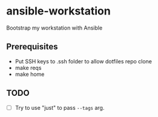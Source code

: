# ansible-workstation
Bootstrap my workstation with Ansible

## Prerequisites

* Put SSH keys to .ssh folder to allow dotfiles repo clone
* make reqs
* make home

## TODO

- [ ] Try to use "just" to pass `--tags` arg.
